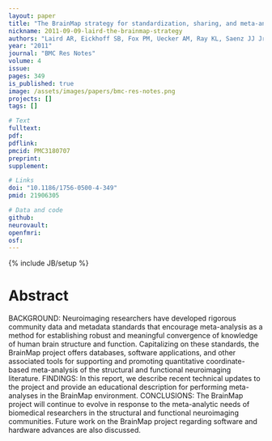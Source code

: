 ```yaml
---
layout: paper
title: "The BrainMap strategy for standardization, sharing, and meta-analysis of neuroimaging data."
nickname: 2011-09-09-laird-the-brainmap-strategy
authors: "Laird AR, Eickhoff SB, Fox PM, Uecker AM, Ray KL, Saenz JJ Jr, McKay DR, Bzdok D, Laird RW, Robinson JL, Turner JA, Turkeltaub PE, Lancaster JL, Fox PT"
year: "2011"
journal: "BMC Res Notes"
volume: 4
issue: 
pages: 349
is_published: true
image: /assets/images/papers/bmc-res-notes.png
projects: []
tags: []

# Text
fulltext:
pdf:
pdflink:
pmcid: PMC3180707
preprint:
supplement:

# Links
doi: "10.1186/1756-0500-4-349"
pmid: 21906305

# Data and code
github:
neurovault:
openfmri:
osf:
---
```

{% include JB/setup %}

# Abstract

BACKGROUND: Neuroimaging researchers have developed rigorous community data and metadata standards that encourage meta-analysis as a method for establishing robust and meaningful convergence of knowledge of human brain structure and function. Capitalizing on these standards, the BrainMap project offers databases, software applications, and other associated tools for supporting and promoting quantitative coordinate-based meta-analysis of the structural and functional neuroimaging literature. FINDINGS: In this report, we describe recent technical updates to the project and provide an educational description for performing meta-analyses in the BrainMap environment. CONCLUSIONS: The BrainMap project will continue to evolve in response to the meta-analytic needs of biomedical researchers in the structural and functional neuroimaging communities. Future work on the BrainMap project regarding software and hardware advances are also discussed.
